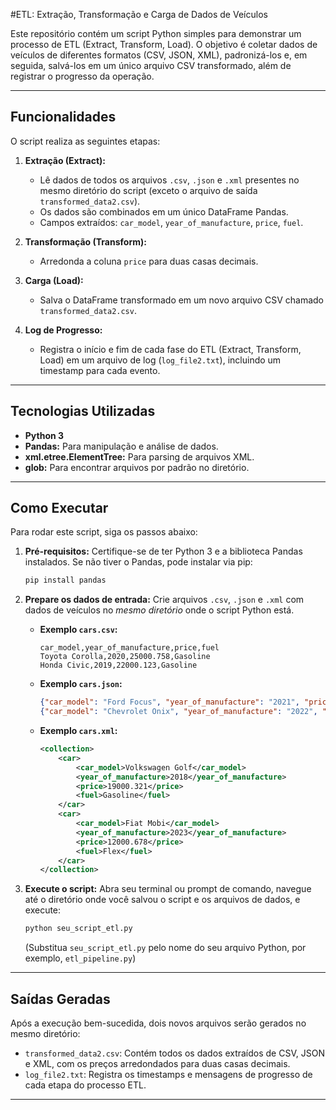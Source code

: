 #ETL: Extração, Transformação e Carga de Dados de Veículos

Este repositório contém um script Python simples para demonstrar um processo de ETL (Extract, Transform, Load). O objetivo é coletar dados de veículos de diferentes formatos (CSV, JSON, XML), padronizá-los e, em seguida, salvá-los em um único arquivo CSV transformado, além de registrar o progresso da operação.

---

## Funcionalidades

O script realiza as seguintes etapas:

1.  **Extração (Extract):**
    * Lê dados de todos os arquivos `.csv`, `.json` e `.xml` presentes no mesmo diretório do script (exceto o arquivo de saída `transformed_data2.csv`).
    * Os dados são combinados em um único DataFrame Pandas.
    * Campos extraídos: `car_model`, `year_of_manufacture`, `price`, `fuel`.

2.  **Transformação (Transform):**
    * Arredonda a coluna `price` para duas casas decimais.

3.  **Carga (Load):**
    * Salva o DataFrame transformado em um novo arquivo CSV chamado `transformed_data2.csv`.

4.  **Log de Progresso:**
    * Registra o início e fim de cada fase do ETL (Extract, Transform, Load) em um arquivo de log (`log_file2.txt`), incluindo um timestamp para cada evento.

---

## Tecnologias Utilizadas

* **Python 3**
* **Pandas:** Para manipulação e análise de dados.
* **xml.etree.ElementTree:** Para parsing de arquivos XML.
* **glob:** Para encontrar arquivos por padrão no diretório.

---

## Como Executar

Para rodar este script, siga os passos abaixo:

1.  **Pré-requisitos:** Certifique-se de ter Python 3 e a biblioteca Pandas instalados. Se não tiver o Pandas, pode instalar via pip:
    ```bash
    pip install pandas
    ```

2.  **Prepare os dados de entrada:** Crie arquivos `.csv`, `.json` e `.xml` com dados de veículos no *mesmo diretório* onde o script Python está.
    * **Exemplo `cars.csv`:**
        ```csv
        car_model,year_of_manufacture,price,fuel
        Toyota Corolla,2020,25000.758,Gasoline
        Honda Civic,2019,22000.123,Gasoline
        ```
    * **Exemplo `cars.json`:**
        ```json
        {"car_model": "Ford Focus", "year_of_manufacture": "2021", "price": 28000.987, "fuel": "Gasoline"}
        {"car_model": "Chevrolet Onix", "year_of_manufacture": "2022", "price": 18000.456, "fuel": "Flex"}
        ```
    * **Exemplo `cars.xml`:**
        ```xml
        <collection>
            <car>
                <car_model>Volkswagen Golf</car_model>
                <year_of_manufacture>2018</year_of_manufacture>
                <price>19000.321</price>
                <fuel>Gasoline</fuel>
            </car>
            <car>
                <car_model>Fiat Mobi</car_model>
                <year_of_manufacture>2023</year_of_manufacture>
                <price>12000.678</price>
                <fuel>Flex</fuel>
            </car>
        </collection>
        ```

3.  **Execute o script:**
    Abra seu terminal ou prompt de comando, navegue até o diretório onde você salvou o script e os arquivos de dados, e execute:
    ```bash
    python seu_script_etl.py
    ```
    (Substitua `seu_script_etl.py` pelo nome do seu arquivo Python, por exemplo, `etl_pipeline.py`)

---

## Saídas Geradas

Após a execução bem-sucedida, dois novos arquivos serão gerados no mesmo diretório:

* `transformed_data2.csv`: Contém todos os dados extraídos de CSV, JSON e XML, com os preços arredondados para duas casas decimais.
* `log_file2.txt`: Registra os timestamps e mensagens de progresso de cada etapa do processo ETL.

---


